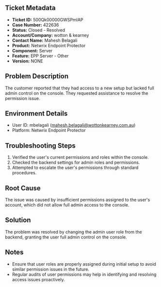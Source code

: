 ## Ticket Metadata
- **Ticket ID:** 500Qk00000GWSPmIAP
- **Case Number:** 422636
- **Status:** Closed - Resolved
- **Account/Company:** wotton & kearney
- **Contact Name:** Mahesh Belagali
- **Product:** Netwrix Endpoint Protector
- **Component:** Server
- **Feature:** EPP Server - Other
- **Version:** NONE

## Problem Description
The customer reported that they had access to a new setup but lacked full admin control on the console. They requested assistance to resolve the permission issue.

## Environment Details
- User ID: mbelagali (mahesh.belagali@wottonkearney.com.au)
- Platform: Netwrix Endpoint Protector

## Troubleshooting Steps
1. Verified the user's current permissions and roles within the console.
2. Checked the backend settings for admin roles and permissions.
3. Attempted to escalate the user's permissions through standard procedures.

## Root Cause
The issue was caused by insufficient permissions assigned to the user's account, which did not allow full admin access to the console.

## Solution
The problem was resolved by changing the admin user role from the backend, granting the user full admin control on the console.

## Notes
- Ensure that user roles are properly assigned during initial setup to avoid similar permission issues in the future.
- Regular audits of user permissions may help in identifying and resolving access issues proactively.